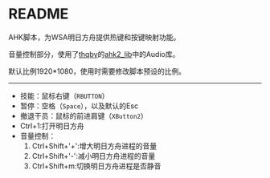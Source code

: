 # README


AHK脚本，为WSA明日方舟提供热键和按键映射功能。


音量控制部分，使用了[thqby](https://github.com/thqby)的[ahk2_lib](https://github.com/thqby/ahk2_lib)中的Audio库。


默认比例1920*1080，使用时需要修改脚本预设的比例。

---

* 技能：鼠标右键（`RBUTTON`​​）
* 暂停：空格（`Space`​​），以及默认的Esc
* 撤退干员：鼠标的前进肩键（`XButton2`​）
* Ctrl+1:打开明日方舟
* 音量控制：
   1. Ctrl+Shift+'+':增大明日方舟进程的音量
   2. Ctrl+Shift+'-':减小明日方舟进程的音量
   3. Ctrl+Shift+m:切换明日方舟进程是否静音

